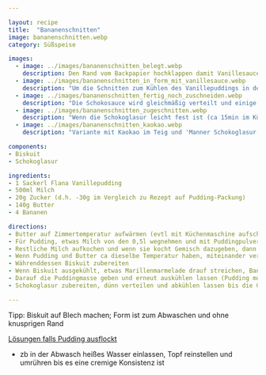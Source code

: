 ```yaml
---

layout: recipe
title:  "Bananenschnitten"
image: bananenschnitten.webp
category: Süßspeise

images:
  - image: ../images/bananenschnitten_belegt.webp
    description: Den Rand vom Backpapier hochklappen damit Vanillesauce nicht herausrinnt
  - image: ../images/bananenschnitten_in_form_mit_vanillesauce.webp
    description: "Um die Schnitten zum Kühlen des Vanillepuddings in den Kühlschrank zu stellen, müssen sie in eine Form gegeben werden. Wenn nötig etwas Rand wegschneiden damit es in die Form geht"
  - image: ../images/bananenschnitten_fertig_noch_zuschneiden.webp
    description: "Die Schokosauce wird gleichmäßig verteilt und einige Zeit im Kühlschrank gehärtet, damit man am Schluss die Ränder abschneiden kann"
  - image: ../images/bananenschnitten_zugeschnitten.webp
    description: "Wenn die Schokoglasur leicht fest ist (ca 15min im Kühlschrank) lässt sie sich gut schneiden"
  - image: ../images/bananenschnitten_kaokao.webp
    description: "Variante mit Kaokao im Teig und 'Manner Schokoglasur für Sachertorte' die leider weich geblieben ist (daher nicht geeignet)"

components:
- Biskuit
- Schokoglasur

ingredients:
- 1 Sackerl Flana Vanillepudding
- 500ml Milch
- 20g Zucker (d.h. -30g im Vergleich zu Rezept auf Pudding-Packung)
- 140g Butter
- 4 Bananen

directions:
- Butter auf Zimmertemperatur aufwärmen (evtl mit Küchenmaschine aufschlagen)
- Für Pudding, etwas Milch von den 0,5l wegnehmen und mit Puddingpulver und 20g Zucker vermischen
- Restliche Milch aufkochen und wenn sie kocht Gemisch dazugeben, dann ca 1min kochen lassen während man umrührt und Pudding auskühlen lassen
- Wenn Pudding und Butter ca dieselbe Temperatur haben, miteinander vermischen (ansonsten flockt die Butter von der Puddingcreme aus)
- Währenddessen Biskuit zubereiten
- Wenn Biskuit ausgekühlt, etwas Marillenmarmelade drauf streichen, Bananen in Scheiben schneiden (quer ist einfacher) und darauf verteilen
- Darauf die Puddingmasse geben und erneut auskühlen lassen (Pudding muss stocken also ca 1h, evtl im Kühlschrank)
- Schokoglasur zubereiten, dünn verteilen und abkühlen lassen bis die Glasur fest ist

---
```


Tipp: Biskuit auf Blech machen; Form ist zum Abwaschen und ohne knusprigen Rand

[Lösungen falls Pudding ausflockt](https://www.chefkoch.de/forum/2,10,18142/Buttercreme-flockt.html)
- zb in der Abwasch heißes Wasser einlassen, Topf reinstellen und umrühren bis es eine cremige Konsistenz ist
